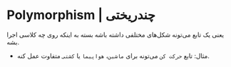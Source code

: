 # Polymorphism | چندریختی
یعنی یک تابع می‌تونه شکل‌های مختلفی داشته باشه بسته به اینکه روی چه کلاسی اجرا بشه.
- مثال: تابع `حرکت کن` می‌تونه برای `ماشین`، `هواپیما` یا `کشتی` متفاوت عمل کنه.
